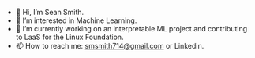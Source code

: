 - 👋 Hi, I’m Sean Smith.
- 👀 I’m interested in Machine Learning.
- 🌱 I’m currently working on an interpretable ML project and contributing to LaaS for the Linux Foundation.
- 📫 How to reach me: smsmith714@gmail.com or Linkedin.

<!---
sms1097/sms1097 is a ✨ special ✨ repository because its `README.md` (this file) appears on your GitHub profile.
You can click the Preview link to take a look at your changes.
--->
